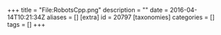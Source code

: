 +++
title = "File:RobotsCpp.png"
description = ""
date = 2016-04-14T10:21:34Z
aliases = []
[extra]
id = 20797
[taxonomies]
categories = []
tags = []
+++


